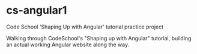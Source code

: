 # cs-angular1
Code School 'Shaping Up with Angular' tutorial practice project

Walking through CodeSchool's "Shaping up with Angular" tutorial, building an actual working Angular website along the way.
